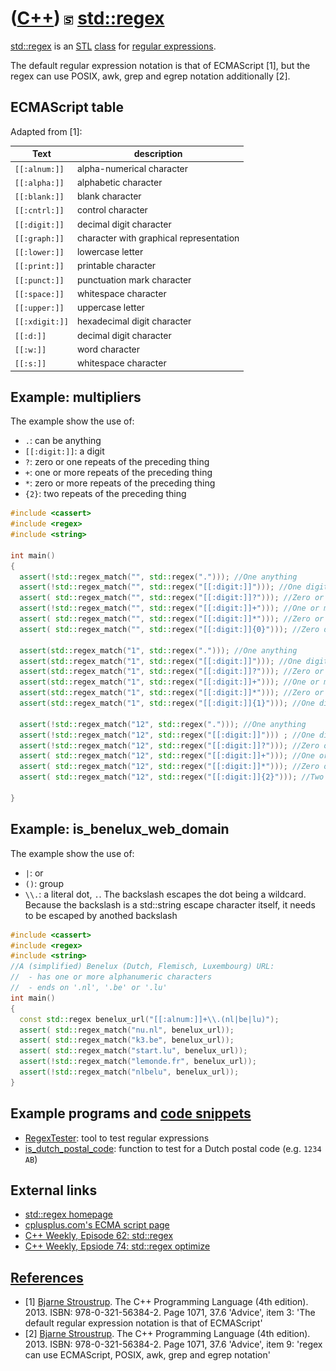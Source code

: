 # ([C++](Cpp.md)) ![STL](PicSTL.png) [std::regex](CppStdRegex.md)

[std::regex](CppStdRegex.md) is an [STL](CppStl.md)
[class](CppClass.md) for [regular expressions](CppRegex.md).

The default regular expression notation is that of ECMAScript [1], but
the regex can use POSIX, awk, grep and egrep notation additionally
[2].

## ECMAScript table

Adapted from [1]:

Text | description
---|---
`[[:alnum:]]` | alpha-numerical character
`[[:alpha:]]` | alphabetic character
`[[:blank:]]` | blank character
`[[:cntrl:]]` | control character
`[[:digit:]]` | decimal digit character
`[[:graph:]]` | character with graphical representation
`[[:lower:]]` | lowercase letter
`[[:print:]]` | printable character
`[[:punct:]]` | punctuation mark character
`[[:space:]]` | whitespace character
`[[:upper:]]` | uppercase letter
`[[:xdigit:]]` | hexadecimal digit character
`[[:d:]]` | decimal digit character
`[[:w:]]` | word character
`[[:s:]]` | whitespace character

## Example: multipliers

The example show the use of:

 * `.`: can be anything
 * `[[:digit:]]`: a digit
 * `?`: zero or one repeats of the preceding thing
 * `+`: one or more repeats of the preceding thing
 * `*`: zero or more repeats of the preceding thing
 * `{2}`: two repeats of the preceding thing

```c++
#include <cassert>
#include <regex>
#include <string>

int main()
{
  assert(!std::regex_match("", std::regex("."))); //One anything
  assert(!std::regex_match("", std::regex("[[:digit:]]"))); //One digit
  assert( std::regex_match("", std::regex("[[:digit:]]?"))); //Zero or one digit
  assert(!std::regex_match("", std::regex("[[:digit:]]+"))); //One or more digits
  assert( std::regex_match("", std::regex("[[:digit:]]*"))); //Zero or more digits
  assert( std::regex_match("", std::regex("[[:digit:]]{0}"))); //Zero digits

  assert(std::regex_match("1", std::regex("."))); //One anything
  assert(std::regex_match("1", std::regex("[[:digit:]]"))); //One digit
  assert(std::regex_match("1", std::regex("[[:digit:]]?"))); //Zero or one digit
  assert(std::regex_match("1", std::regex("[[:digit:]]+"))); //One or more digits
  assert(std::regex_match("1", std::regex("[[:digit:]]*"))); //Zero or more digits
  assert(std::regex_match("1", std::regex("[[:digit:]]{1}"))); //One digit

  assert(!std::regex_match("12", std::regex("."))); //One anything
  assert(!std::regex_match("12", std::regex("[[:digit:]]"))) ; //One digit
  assert(!std::regex_match("12", std::regex("[[:digit:]]?"))); //Zero or one digit
  assert( std::regex_match("12", std::regex("[[:digit:]]+"))); //One or more digits
  assert( std::regex_match("12", std::regex("[[:digit:]]*"))); //Zero or more digits
  assert( std::regex_match("12", std::regex("[[:digit:]]{2}"))); //Two digits

}
```

## Example: is_benelux_web_domain

The example show the use of:

 * `|`: or
 * `()`: group
 * `\\.`: a literal dot, `.`. The backslash escapes the dot being a wildcard. Because the backslash is a std::string escape character itself, it needs to be escaped by anothed backslash 

```c++
#include <cassert>
#include <regex>
#include <string>
//A (simplified) Benelux (Dutch, Flemisch, Luxembourg) URL:
//  - has one or more alphanumeric characters
//  - ends on '.nl', '.be' or '.lu'
int main()
{
  const std::regex benelux_url("[[:alnum:]]+\\.(nl|be|lu)");
  assert( std::regex_match("nu.nl", benelux_url));
  assert( std::regex_match("k3.be", benelux_url));
  assert( std::regex_match("start.lu", benelux_url));
  assert(!std::regex_match("lemonde.fr", benelux_url));
  assert(!std::regex_match("nlbelu", benelux_url));
}
```

## Example programs and [code snippets](CppCodeSnippets.md)

 * [RegexTester](https://github.com/richelbilderbeek/RegexTester): tool to test regular expressions
 * [is_dutch_postal_code](https://github.com/richelbilderbeek/is_dutch_postal_code): function to test for a Dutch postal code (e.g. `1234 AB`)

## External links

 * [std::regex homepage](http://www.STL.org/doc/libs/1_43_0/libs/regex/doc/html/index.html)
 * [cplusplus.com's ECMA script page](http://www.cplusplus.com/reference/regex/ECMAScript/)
 * [C++ Weekly, Episode 62: std::regex](https://www.youtube.com/watch?v=IOxKjqC1Ozo)
 * [C++ Weekly, Epsiode 74: std::regex optimize](https://www.youtube.com/watch?v=7hfSyxNxFfo)

## [References](CppReferences.md)

 * [1] [Bjarne Stroustrup](CppBjarneStroustrup.md). The C++ Programming Language (4th edition). 2013. ISBN: 978-0-321-56384-2. Page 1071, 37.6 'Advice', item 3: 'The default regular expression notation is that of ECMAScript'
 * [2] [Bjarne Stroustrup](CppBjarneStroustrup.md). The C++ Programming Language (4th edition). 2013. ISBN: 978-0-321-56384-2. Page 1071, 37.6 'Advice', item 9: 'regex can use ECMAScript, POSIX, awk, grep and egrep notation'
